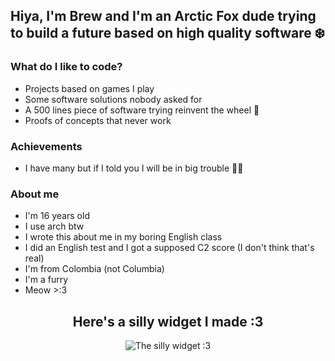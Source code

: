 ## Hiya, I'm Brew and I'm an Arctic Fox dude trying to build a future based on high quality software ❄️

### What do I like to code?

- Projects based on games I play
- Some software solutions nobody asked for
- A 500 lines piece of software trying reinvent the wheel 🛞
- Proofs of concepts that never work

### Achievements

- I have many but if I told you I will be in big trouble 😵‍💫

### About me

- I'm 16 years old
- I use arch btw
- I wrote this about me in my boring English class
- I did an English test and I got a supposed C2 score (I don't think that's real)
- I'm from Colombia (not Columbia)
- I'm a furry
- Meow >:3
<h2 align="center">Here's a silly widget I made :3</h2>
<p align="center">
  <img src="https://profile-image-generator-git-main-brewthefoxs-projects.vercel.app/image" alt="The silly widget :3"/>
</p>
